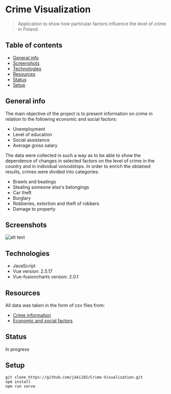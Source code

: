 # Crime Visualization
>Application to show how particular factors influence the level of crime in Poland.
## Table of contents
* [General info](#general-info)
* [Screenshots](#screenshots)
* [Technologies](#technologies)
* [Resources](#resources)
* [Status](#status)
* [Setup](#setup)
## General info
The main objective of the project is to present information on crime in relation to the following economic and social factors:
* Unemployment
* Level of education
* Social assistance
* Average gross salary

The data were collected in such a way as to be able to show the dependence of changes in selected factors on the level of crime in the country and in individual voivodships. In order to enrich the obtained results, crimes were divided into categories:
* Brawls and beatings
* Stealing someone else's belongings
* Car theft
* Burglary
* Robberies, extortion and theft of robbers
* Damage to property
## Screenshots
![alt text](https://github.com/jaki102/Crime-Visualization/tree/master/src/assets/map.png "Map of Poland")

## Technologies
* JavaScript
* Vue version: 2.5.17
* Vue-fusioncharts version: 2.0.1
## Resources
All data was taken in the form of csv files from:
* [Crime information](http://www.statystyka.policja.pl/ "Police's website")
* [Economic and social factors](https://bdl.stat.gov.pl/BDL/ "GUS's website")
## Status
In progress
## Setup
```
git clone https://github.com/jaki102/Crime-Visualization.git
npm install
npm run serve
```

